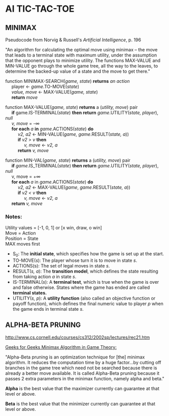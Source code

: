 # AI TIC-TAC-TOE

## MINIMAX

Pseudocode from Norvig & Russell's *Artificial Intelligence*, p. 196

"An algorithm for calculating the optimal move using minimax – the move that leads to a terminal state with maximum utility, under the assumption
that the opponent plays to minimize utility.  The functions MAX-VALUE and MIN-VALUE go through the whole game tree, all the way to the leaves, to determine the backed-up value of a state and the move to get there."

function MINIMAX-SEARCH(*game, state*) **returns** *an action*  
     player <- *game*.TO-MOVE(*state*)  
     *value, move* <- MAX-VALUE(*game, state*)  
     **return** *move*

function MAX-VALUE(*game, state*) **returns** a (*utility, move*) pair  
     **if** game.IS-TERMINAL(*state*) **then return** *game*.UTILITY(*state, player*), *null*  
     *v, move* = -∞  
     **for each** *a* **in** *game*.ACTIONS(*state*) **do**  
          *v2, a2* <- MIN-VALUE(*game, game*.RESULT(*state, a*))  
          **if** *v2* > *v* **then**  
               *v, move* <- *v2, a*  
          **return** *v, move*  

function MIN-VAL(*game, state*) **returns** a (*utility, move*) pair  
     **if** *game*.IS_TERMINAL(*state*) **then return** *game*.UTILITY(*state, player*), *null*  
       v, move = +∞  
     **for each** *a* in *game*.ACTIONS(*state*) **do**  
          *v2, a2* <- MAX-VALUE(*game*, *game*.RESULT(*state, a*))  
          **if** *v2 < v* **then**  
               *v, move* <- *v2, a*  
     **return** *v, move*

### Notes:

Utility values = [-1, 0, 1] or [x win, draw, o win]  
Move = Action  
Position = State  
MAX moves first  

* S$_0$: The **initial state**, which specifies how the game is set up at the start.  
* TO-MOVE(*s*): The player whose turn it is to move in state *s*.
* ACTIONS(s): The set of legal moves in state *s*.
* RESULT(*s, a*): The **transition model**, which defines the state resulting from taking action *a* in state *s*.
* IS-TERMINAL(*s*): A **terminal test**, which is true when the game is over and false otherwise. States where the game has ended are called **terminal states.**
* UTILITY(*s, p*): A **utility function** (also called an objective function or payoff function), which defines the final numeric value to player *p* when the game ends in terminal state *s*.

## ALPHA-BETA PRUNING

http://www.cs.cornell.edu/courses/cs312/2002sp/lectures/rec21.htm

[Geeks for Geeks Minimax Algorithm in Game Theory:](https://www.geeksforgeeks.org/minimax-algorithm-in-game-theory-set-4-alpha-beta-pruning/)

"Alpha-Beta pruning is an optimization technique for [the] minimax algorithm. It reduces the computation time by a huge factor...by cutting off branches in the game tree which need not be searched because there is already a better move available. It is called Alpha-Beta pruning because it passes 2 extra parameters in the minimax function, namely alpha and beta."


**Alpha** is the best value that the maximizer currently can guarantee at that level or above.  

**Beta** is the best value that the minimizer currently can guarantee at that level or above.
